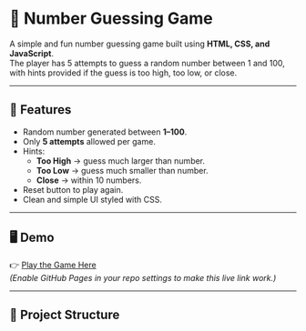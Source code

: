 # 🎲 Number Guessing Game

A simple and fun number guessing game built using **HTML, CSS, and JavaScript**.  
The player has 5 attempts to guess a random number between 1 and 100, with hints provided if the guess is too high, too low, or close.

---

## 🚀 Features
- Random number generated between **1–100**.
- Only **5 attempts** allowed per game.
- Hints:
  - **Too High** → guess much larger than number.
  - **Too Low** → guess much smaller than number.
  - **Close** → within 10 numbers.
- Reset button to play again.
- Clean and simple UI styled with CSS.

---

## 🖥️ Demo
👉 [Play the Game Here](https://syed-kashif-245.github.io/number-guess-game/)  
*(Enable GitHub Pages in your repo settings to make this live link work.)*

---

## 📂 Project Structure
